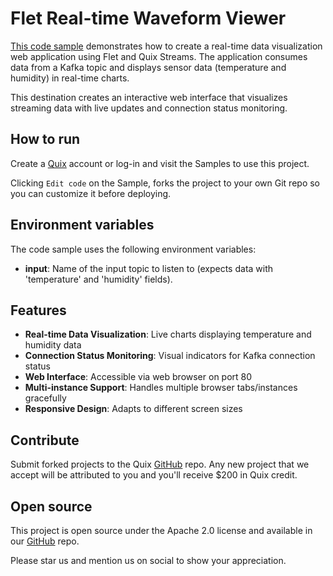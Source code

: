 # Flet Real-time Waveform Viewer

[This code sample](https://github.com/quixio/quix-samples/tree/main/python/destinations/flet) demonstrates how to create a real-time data visualization web application using Flet and Quix Streams. The application consumes data from a Kafka topic and displays sensor data (temperature and humidity) in real-time charts.

This destination creates an interactive web interface that visualizes streaming data with live updates and connection status monitoring.

## How to run

Create a [Quix](https://portal.cloud.quix.io/signup?utm_campaign=github) account or log-in and visit the Samples to use this project.

Clicking `Edit code` on the Sample, forks the project to your own Git repo so you can customize it before deploying.

## Environment variables

The code sample uses the following environment variables:

- **input**: Name of the input topic to listen to (expects data with 'temperature' and 'humidity' fields).

## Features

- **Real-time Data Visualization**: Live charts displaying temperature and humidity data
- **Connection Status Monitoring**: Visual indicators for Kafka connection status
- **Web Interface**: Accessible via web browser on port 80
- **Multi-instance Support**: Handles multiple browser tabs/instances gracefully
- **Responsive Design**: Adapts to different screen sizes


## Contribute

Submit forked projects to the Quix [GitHub](https://github.com/quixio/quix-samples) repo. Any new project that we accept will be attributed to you and you'll receive $200 in Quix credit.

## Open source

This project is open source under the Apache 2.0 license and available in our [GitHub](https://github.com/quixio/quix-samples) repo.

Please star us and mention us on social to show your appreciation.
